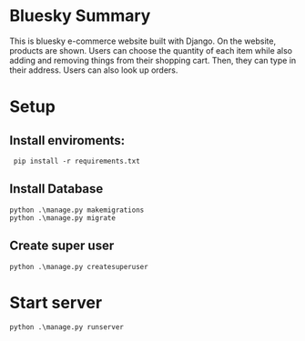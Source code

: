 # Bluesky Summary
This is bluesky e-commerce website built with Django. On the website, products are shown. Users can choose the quantity of each item while also adding and removing things from their shopping cart. Then, they can type in their address. Users can also look up orders.


# Setup

## Install enviroments:
```
 pip install -r requirements.txt

 ```

 ## Install Database

 ```
 python .\manage.py makemigrations
 python .\manage.py migrate
 ```

 ## Create super user

 ```
 python .\manage.py createsuperuser

 ```

 # Start server
```
python .\manage.py runserver

```
